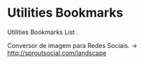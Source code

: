 # Utilities Bookmarks
Utilities Bookmarks List .


Conversor de imagem para Redes Sociais.
→ http://sproutsocial.com/landscape
